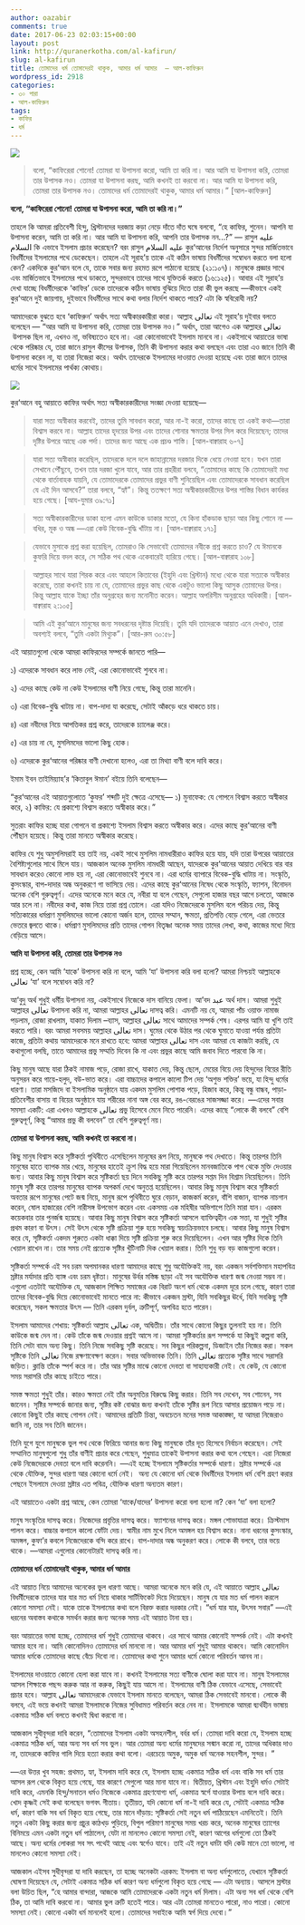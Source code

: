 ```yaml
---
author: oazabir
comments: true
date: 2017-06-23 02:03:15+00:00
layout: post
link: http://quranerkotha.com/al-kafirun/
slug: al-kafirun
title: তোমাদের ধর্ম তোমাদেরই থাকুক, আমার ধর্ম আমার  — আল-কাফিরুন
wordpress_id: 2918
categories:
- ৩০ পারা
- আল-কাফিরুন
tags:
- কাফির
- ধর্ম
---
```


![](http://quranerkotha.com/wp-content/uploads/2017/06/109.png)


<blockquote>বলো, “কাফিরেরা শোনো! তোমরা যা উপাসনা করো, আমি তা করি না। আর আমি যা উপাসনা করি, তোমরা তার উপাসক নও। তোমরা যা উপাসনা করছ, আমি কখনই তা করবো না। আর আমি যা উপাসনা করি, তোমরা তার উপাসক নও। তোমাদের ধর্ম তোমাদেরই থাকুক, আমার ধর্ম আমার।” [আল-কাফিরুন]</blockquote>


**বলো, “কাফিরেরা শোনো! তোমরা যা উপাসনা করো, আমি তা করি না।”**

তাহলে কি আমরা প্রতিবেশী হিন্দু, খ্রিস্টানদের দরজায় কড়া নেড়ে দাঁতে দাঁত ঘষে বলবো, “হে কাফির, শুনেন। আপনি যা উপাসনা করেন, আমি তা করি না। আর আমি যা উপাসনা করি, আপনি তার উপাসক নন...?” — রাসুল عليه السلام কি এভাবে ইসলাম প্রচার করেছেন? বরং রাসুল عليه السلام কুর‘আনের নির্দেশ অনুসারে সুন্দর মার্জিতভাবে বিধর্মীদের ইসলামের পথে ডেকেছেন। তাহলে এই সূরাহ’য় তাকে এই কঠিন ভাষায় বিধর্মীদের সম্বোধন করতে বলা হলো কেন? একদিকে কুর‘আন বলে যে, তাকে সবার জন্য রহমত রূপে পাঠানো হয়েছে (২১:১০৭)। মানুষকে প্রজ্ঞার সাথে এবং মার্জিতভাবে ইসলামের পথে ডাকতে, সুন্দরভাবে তাদের সাথে যুক্তিতর্ক করতে (১৬:১২৫)। আবার এই সূরাহ’য় দেখা যাচ্ছে বিধর্মীদেরকে ‘কাফির’ ডেকে তাদেরকে কঠিন ভাষায় বুঝিয়ে দিতে তারা কী ভুল করছে —কীভাবে একই কুর‘আনে দুই জায়গায়, দুইভাবে বিধর্মীদের সাথে কথা বলার নির্দেশ থাকতে পারে? এটা কি স্ববিরোধী নয়?<!-- more -->

আমাদেরকে বুঝতে হবে ‘কাফিরুন’ অর্থাৎ সত্য অস্বীকারকারীরা কারা। আল্লাহ تعالى এই সূরাহ’য় দুইবার বলতে বলেছেন — “আর আমি যা উপাসনা করি, তোমরা তার উপাসক নও।” অর্থাৎ, তারা আগেও এক আল্লাহর تعالى  উপাসক ছিল না, এখনও না, ভবিষ্যতেও হবে না। এরা কোনোভাবেই ইসলাম মানবে না। একইসাথে আয়াতের ভাষা থেকে পরিষ্কার যে, তারা জানে রাসুল কীসের উপাসক, তিনি কী উপাসনা করার কথা বলছেন এবং তারা এও জানে তিনি কী উপাসনা করেন না, যা তারা নিজেরা করে। অর্থাৎ তাদেরকে ইসলামের দাওয়াত দেওয়া হয়েছে এবং তারা জানে তাদের ধর্মের সাথে ইসলামের পার্থক্য কোথায়।

![](http://quranerkotha.com/wp-content/uploads/2017/06/109_title.png)

কুর‘আনে বহু আয়াতে কাফির অর্থাৎ সত্য অস্বীকারকারীদের সংজ্ঞা দেওয়া হয়েছে—


<blockquote>যারা সত্য অস্বীকার করবেই, তাদের তুমি সাবধান করো, আর না-ই করো, তাদের কাছে তা একই কথা—তারা বিশ্বাস করবে না। আল্লাহ তাদের হৃদয়ের উপর এবং তাদের শোনার ক্ষমতার উপর সিল করে দিয়েছেন; তাদের দৃষ্টির উপরে আছে এক পর্দা। তাদের জন্য আছে এক প্রচণ্ড শাস্তি। [আল-বাক্বারাহ ৬-৭]</blockquote>




<blockquote>যারা সত্য অস্বীকার করেছিল, তাদেরকে দলে দলে জাহান্নামের দরজার দিকে ধেয়ে নেওয়া হবে। যখন তারা সেখানে পৌঁছুবে, তখন তার দরজা খুলে যাবে, আর তার প্রহরীরা বলবে, “তোমাদের কাছে কি তোমাদেরই মধ্য থেকে বার্তাবাহক যায়নি, যে তোমাদেরকে তোমাদের প্রভুর বাণী শুনিয়েছিল এবং তোমাদেরকে সাবধান করেছিল যে এই দিন আসবে?” তারা বলবে, “হ্যাঁ”। কিন্তু ততক্ষণে সত্য অস্বীকারকারীদের উপর শাস্তির বিধান কার্যকর হয়ে গেছে। [আয-যুমার ৩৯:৭১]</blockquote>




<blockquote>সত্য অস্বীকারকারীদের ডাকা হলো এমন কাউকে ডাকার মতো, যে কিনা হাঁকডাক ছাড়া আর কিছু শোনে না — বধির, মূক ও অন্ধ —এরা কেউ বিবেক-বুদ্ধি খাঁটায় না। [আল-বাক্বারাহ ১৭১]</blockquote>




<blockquote>যেভাবে মুসাকে প্রশ্ন করা হয়েছিল, তোমরাও কি সেভাবেই তোমাদের নবীকে প্রশ্ন করতে চাও? যে ঈমানকে কুফরি দিয়ে বদল করে, সে সঠিক পথ থেকে একেবারেই হারিয়ে গেছে। [আল-বাক্বারাহ ১০৮]</blockquote>




<blockquote>আল্লাহর সাথে যারা শিরক করে এবং আহলে কিতাবের (ইহুদি এবং খ্রিস্টান) মধ্যে থেকে যারা সত্যকে অস্বীকার করেছে, তারা কখনই চায় না যে, তোমাদের প্রভুর কাছ থেকে একটুও ভালো কিছু আসুক তোমাদের উপর। কিন্তু আল্লাহ যাকে ইচ্ছা তাঁর অনুগ্রহের জন্য মনোনীত করেন। আল্লাহ অপরিসীম অনুগ্রহের অধিকারী। [আল-বাক্বারাহ ২:১০৫]</blockquote>




<blockquote>আমি এই কুর‘আনে মানুষের জন্য সবধরনের দৃষ্টান্ত দিয়েছি। তুমি যদি তাদেরকে আয়াত এনে দেখাও, তারা অবশ্যই বলবে, “তুমি একটা মিথ্যুক”। [আর-রুম ৩০:৫৮]</blockquote>


এই আয়াতগুলো থেকে আমরা কাফিরদের সম্পর্কে জানতে পারি—

১) এদেরকে সাবধান করে লাভ নেই, এরা কোনোভাবেই শুনবে না।

২) এদের কাছে কেউ না কেউ ইসলামের বাণী নিয়ে গেছে, কিন্তু তারা মানেনি।

৩) এরা বিবেক-বুদ্ধি খাটায় না। বাপ-দাদা যা করেছে, সেটাই আঁকড়ে ধরে থাকতে চায়।

৪) এরা নবীদের নিয়ে আপত্তিকর প্রশ্ন করে, তাদেরকে চ্যালেঞ্জ করে।

৫) এর চায় না যে, মুসলিমদের ভালো কিছু হোক।

৬) এদেরকে কুর‘আনের পরিষ্কার বাণী দেখানো হলেও, এরা তা মিথ্যা বাণী বলে দাবি করে।

ইমাম ইবন তাইমিয়্যাহ’র ‘কিতাবুল ঈমান’ বইয়ে তিনি বলেছেন—

“কুর‘আনের এই আয়াতগুলোতে ‘কুফর’ শব্দটি দুই ক্ষেত্রে এসেছে— ১) মুনাফেক: যে গোপনে বিশ্বাস করতে অস্বীকার করে, ২) কাফির: যে প্রকাশ্যে বিশ্বাস করতে অস্বীকার করে।”

সুতরাং কাফির হচ্ছে যারা গোপনে বা প্রকাশ্যে ইসলাম বিশ্বাস করতে অস্বীকার করে। এদের কাছে কুর‘আনের বাণী পৌঁছান হয়েছে। কিন্তু তারা মানতে অস্বীকার করেছে।

কাফির যে শুধু অমুসলিমরাই হয় তাই নয়, একই সাথে মুসলিম নামধারীরাও কাফির হয়ে যায়, যদি তারা উপরের আয়াতের বৈশিষ্ট্যগুলোর সাথে মিলে যায়। আজকাল অনেক মুসলিম নামধারী আছেন, যাদেরকে কুর‘আনের আয়াত দেখিয়ে বার বার সাবধান করেও কোনো লাভ হয় না, এরা কোনোভাবেই শুনবে না। এরা ধর্মের ব্যাপারে বিবেক-বুদ্ধি খাটায় না। সংস্কৃতি, কুসংস্কার, বাপ-দাদার অন্ধ অনুকরণে গা ভাসিয়ে দেয়। এদের কাছে কুর‘আনের নিষেধ থেকে সংস্কৃতি, ফ্যাশন, বিনোদন অনেক বেশি গুরুত্বপূর্ণ। এদের অনেকে মনে করে যে, নবীরা যা বলে গেছেন, সেগুলো হাজার বছর আগে চলতো, আজকে আর চলে না। নবীদের কথা, কাজ নিয়ে তারা প্রশ্ন তোলে। এরা যদিও নিজেদেরকে মুসলিম বলে পরিচয় দেয়, কিন্তু সত্যিকারের ধর্মপ্রাণ মুসলিমদের ভালো কোনো অর্জন হলে, তাদের সম্মান, ক্ষমতা, প্রতিপত্তি বেড়ে গেলে, এরা ভেতরে ভেতরে জ্বলতে থাকে। ধর্মপ্রাণ মুসলিমদের প্রতি তাদের গোপন বিতৃষ্ণা অনেক সময় তাদের লেখা, কথা, কাজের মধ্যে দিয়ে বেড়িয়ে আসে।

**আমি যা উপাসনা করি, তোমরা তার উপাসক নও**

প্রশ্ন হচ্ছে, কেন আমি ‘যাকে’ উপাসনা করি না বলে, আমি ‘যা’ উপাসনা করি বলা হলো? আমরা নিশ্চয়ই আল্লাহকে تعالى ‘যা’ বলে সম্বোধন করি না?

আ‘বুদু অর্থ শুধুই ধর্মীয় উপাসনা নয়, একইসাথে নিজেকে দাস বানিয়ে ফেলা। আ’বদ عبد অর্থ দাস। আমরা শুধুই আল্লাহর تعالى উপাসনা করি না, আমরা আল্লাহর تعالى দাসত্ব করি। এমনটি নয় যে, আমরা পাঁচ ওয়াক্ত নামাজ পড়লাম, রোজা রাখলাম, যাকাত দিলাম –ব্যাস, আল্লাহর تعالى সাথে আমাদের সম্পর্ক শেষ। এরপর আমি যা খুশি তাই করতে পারি। বরং আমরা সবসময় আল্লাহর تعالى দাস। ঘুমের থেকে উঠার পর থেকে ঘুমাতে যাওয়া পর্যন্ত প্রতিটা কাজে, প্রতিটা কথায় আমাদেরকে মনে রাখতে হবে: আমরা আল্লাহর تعالى দাস এবং আমরা যে কাজটা করছি, যে কথাগুলো বলছি, তাতে আমাদের প্রভু সম্মতি দিবেন কি না এবং প্রভুর কাছে আমি জবাব দিতে পারবো কি না।
[^^১]: 
কিছু মানুষ আছে যারা ঠিকই নামাজ পড়ে, রোজা রাখে, যাকাত দেয়, কিন্তু ছেলে, মেয়ের বিয়ে দেয় হিন্দুদের বিয়ের রীতি অনুসরন করে গায়ে-হলুদ, বউ-ভাত করে। এরা বাচ্চাদের কপালে কালো টিপ দেয় ‘অশুভ শক্তির’ ভয়ে, যা হিন্দু ধর্মের ধারণা। তারা মসজিদে বা ইসলামিক অনুষ্ঠানে যায় একদম মুসলিম পোশাক পড়ে, হিজাব করে, কিন্তু বন্ধু বান্ধব, পাড়া-প্রতিবেশীর বাসায় বা বিয়ের অনুষ্ঠানে যায় শরীরের নানা অঙ্গ বের করে, রঙ-বেরঙের সাজসজ্জা করে। —এদের সবার সমস্যা একটি: এরা এখনও আল্লাহকে تعالى প্রভু হিসেবে মেনে নিতে পারেনি। এদের কাছে “লোকে কী বলবে” বেশি গুরুত্বপূর্ণ, কিন্তু “আমার প্রভু কী বলবেন” তা বেশি গুরুত্বপূর্ণ নয়।

**তোমরা যা উপাসনা করছ, আমি কখনই তা করবো না।**

কিছু মানুষ বিশ্বাস করে সৃষ্টিকর্তা পৃথিবীতে এসেছিলেন মানুষের রূপ নিয়ে, মানুষকে পথ দেখাতে। কিন্তু তারপর তিনি মানুষের হাতে ব্যাপক মার খেয়ে, মানুষের হাতেই ক্রুশ বিদ্ধ হয়ে মারা গিয়েছিলেন মানবজাতিকে পাপ থেকে মুক্তি দেওয়ার জন্য। আবার কিছু মানুষ বিশ্বাস করে সৃষ্টিকর্তা ছয় দিনে সবকিছু সৃষ্টি করে তারপর সপ্তম দিন বিশ্রাম নিয়েছিলেন। তিনি মানুষ সৃষ্টি করে তারপর মানুষের ব্যাপক অপকর্ম দেখে অনুতপ্ত হয়েছিলেন। আবার কিছু মানুষ বিশ্বাস করে সৃষ্টিকর্তা অবতার রূপে মানুষের পেটে জন্ম নিয়ে, মানুষ রূপে পৃথিবীতে ঘুরে বেড়ান, কাজকর্ম করেন, বাঁশি বাজান, ব্যাপক নাচগান করেন, ষোল হাজারের বেশি নারীসঙ্গ উপভোগ করেন এবং একসময় এক মহিষীর অভিশাপে তিনি মারা যান। এরকম কয়েকবার তার পুনর্জন্ম হয়েছে। আবার কিছু মানুষ বিশ্বাস করে সৃষ্টিকর্তা আসলে ব্যাক্তিত্বহীন এক সত্তা, যা শুধুই সৃষ্টির প্রথম কারণ বা উৎস। সেই উৎস থেকে সৃষ্টি প্রক্রিয়া শুরু হয়ে সবকিছু স্বয়ংক্রিয়ভাবে চলছে। আবার কিছু মানুষ বিশ্বাস করে যে, সৃষ্টিকর্তা একদম শুরুতে একটা ধাক্কা দিয়ে সৃষ্টি প্রক্রিয়া শুরু করে দিয়েছিলেন। এখন আর সৃষ্টির দিকে তিনি খেয়াল রাখেন না। তার সময় নেই প্রত্যেক সৃষ্টির খুঁটিনাটি দিক খেয়াল করার। তিনি শুধু বড় বড় কাজগুলো করেন।

সৃষ্টিকর্তা সম্পর্কে এই সব চরম অপমানকর ধারণা আমাদের কাছে শুধু অযৌক্তিকই নয়, বরং একজন সর্বশক্তিমান মহাপবিত্র স্রষ্টার মর্যাদার প্রতি ব্যাঙ্গ এবং চরম ধৃষ্টতা। মানুষের উর্বর মস্তিষ্ক ছাড়া এই সব অযৌক্তিক ধারণা জন্ম নেওয়া সম্ভব না। এগুলো এতটাই অযৌক্তিক যে, আজকাল শিক্ষিত সমাজের এক বিরাট অংশ ধর্ম থেকে একদম দূরে চলে গেছে, কারণ তারা তাদের বিবেক-বুদ্ধি দিয়ে কোনোভাবেই মানতে পারে না: কীভাবে একজন স্রস্টা, যিনি সবকিছুর ঊর্ধে, যিনি সবকিছু সৃষ্টি করেছেন, সকল ক্ষমতার উৎস — তিনি এরকম দুর্বল, ত্রুটিপূর্ণ, অপবিত্র হতে পারেন।

ইসলাম আমাদের শেখায়: সৃষ্টিকর্তা আল্লাহ تعالى এক, অদ্বিতীয়। তাঁর সাথে কোনো কিছুর তুলনাই হয় না। তিনি কাউকে জন্ম দেন না। কেউ তাঁকে জন্ম দেওয়ার প্রশ্নই আসে না। আমরা সৃষ্টিকর্তার রূপ সম্পর্কে যা কিছুই কল্পনা করি, তিনি সেটা বাদে অন্য কিছু। তিনি নিজে সবকিছু সৃষ্টি করেছে। সব কিছুর পরিকল্পনা, ডিজাইন তাঁর নিজের করা। সকল সৃষ্টিকে তিনি تعالى নিজে রক্ষণাবেক্ষণ করেন। সবার অভিভাবক তিনি। তিনি تعالى প্রত্যেক সৃষ্টির সাথে সরাসরি জড়িত। ক্লান্তি তাঁকে স্পর্শ করে না। তাঁর আর সৃষ্টির মাঝে কোনো দেবতা বা সাহায্যকারী নেই। যে কেউ, যে কোনো সময় সরাসরি তাঁর কাছে চাইতে পারে।

সমস্ত ক্ষমতা শুধুই তাঁর। কারও ক্ষমতা নেই তাঁর অনুমতির বিরুদ্ধে কিছু করার। তিনি সব দেখেন, সব শোনেন, সব জানেন। সৃষ্টির সম্পর্কে জানার জন্য, সৃষ্টির কষ্ট বোঝার জন্য কখনই তাঁকে সৃষ্টির রূপ নিয়ে আসার প্রয়োজন পড়ে না। কোনো কিছুই তাঁর কাছে গোপন নেই। আমাদের প্রতিটি চিন্তা, অবচেতন মনের সমস্ত আকাঙ্ক্ষা, যা আমরা নিজেরাও জানি না, তার সব তিনি জানেন।

তিনি যুগে যুগে মানুষকে ভুল পথ থেকে ফিরিয়ে আনার জন্য কিছু মানুষকে তাঁর দূত হিসেবে নির্বাচন করেছেন। সেই সম্মানিত মানুষগুলো শুধু তাঁর বাণীই প্রচার করে গেছেন, শুধুমাত্র তাকেই উপাসনা করার কথা বলে গেছেন। এরা নিজেরা কেউ নিজেদেরকে দেবতা বলে দাবি করেননি। —এই হচ্ছে ইসলামে সৃষ্টিকর্তার সম্পর্কে ধারণা। স্রষ্টার সম্পর্কে এর থেকে যৌক্তিক, সুন্দর ধারণা আর কোনো ধর্মে নেই।  অন্য যে কোনো ধর্ম থেকে বিধর্মীদের ইসলাম ধর্ম বেশি গ্রহণ করার পেছনে ইসলামে দেওয়া স্রষ্টার এত পবিত্র, যৌক্তিক ধারণা অন্যতম কারণ।

এই আয়াতেও একটা প্রশ্ন আছে, কেন তোমরা ‘যাকে/যাদের’ উপাসনা করো বলা হলো না? কেন ‘যা’ বলা হলো?

মানুষ সংস্কৃতির দাসত্ব করে। নিজেদের প্রবৃত্তির দাসত্ব করে। ফ্যাশনের দাসত্ব করে। মঙ্গল শোভাযাত্রা করে। ক্রিস্টমাস পালন করে। বাচ্চার কপালে কালো ফোঁটা দেয়। স্বামীর নাম মুখে নিলে অমঙ্গল হয় বিশ্বাস করে। নানা ধরনের কুসংস্কার, অমঙ্গল, কুফা’র কবলে নিজেদেরকে বন্দি করে রাখে। বাপ-দাদার অন্ধ অনুকরণ করে। লোকে কী বলবে, তার ভয়ে থাকে। —আমরা এগুলোর কোনোটারই দাসত্ব করি না।

**তোমাদের ধর্ম তোমাদেরই থাকুক, আমার ধর্ম আমার**

এই আয়াত নিয়ে আমাদের অনেকের ভুল ধারণা আছে। আমরা অনেকে মনে করি যে, এই আয়াতে আল্লাহ تعالى বিধর্মীদেরকে তাদের যার যার মত ধর্ম নিয়ে থাকার সার্টিফিকেট দিয়ে দিয়েছেন। মানুষ যে যার মত ধর্ম পালন করলে কোনো সমস্যা নেই। যাকে তাকে ইসলামের কথা বলে বিরক্ত করার দরকার নেই। “ধর্ম যার যার, উৎসব সবার” —এই ধরনের অবাস্তব কথাকে সমর্থন করার জন্য অনেক সময় এই আয়াত টানা হয়।

বরং আয়াতের ভাষা হচ্ছে, তোমাদের ধর্ম শুধুই তোমাদের থাকবে। এর সাথে আমার কোনোই সম্পর্ক নেই। এটা কখনই আমার হবে না। আমি কোনোদিনও তোমাদের ধর্ম মানবো না। আর আমার ধর্ম শুধুই আমার থাকবে। আমি কোনোদিন আমার ধর্মকে তোমাদের কাছে বেঁচে দিবো না। তোমাদের কথা শুনে আমার ধর্মে কোনো পরিবর্তন আনব না।

ইসলামের দাওয়াতে কোনো হেলা করা যাবে না। কখনই ইসলামের সত্য বাণীকে ঘোলা করা যাবে না। মানুষ ইসলামের আসল শিক্ষাকে পছন্দ করুক আর না করুক, কিছুই যায় আসে না। ইসলামের বাণী ঠিক যেভাবে এসেছে, সেভাবেই প্রচার হবে। আল্লাহ تعالى আমাদেরকে যেভাবে ইসলাম মানতে বলেছেন, আমরা ঠিক সেভাবেই মানবো। লোকে কী বলবে, এই ভয়ে কখনই আমরা ইসলামকে নিজের সুবিধামত পরিবর্তন করে নেব না। ইসলামকে আমরা দ্ব্যর্থহীন ভাষায় একমাত্র সঠিক ধর্ম বলতে কখনই দ্বিধা করবো না।

আজকাল সুধীবৃন্দরা দাবি করেন, “তোমাদের ইসলাম একটা অসহনশীল, বর্বর ধর্ম। তোমরা দাবি করো যে, ইসলাম হচ্ছে একমাত্র সঠিক ধর্ম, আর অন্য সব ধর্ম সব ভুল। আর তোমরা অন্য ধর্মের মানুষদের সন্মান করো না, তাদের অধিকার দাও না, তাদেরকে কাফির গালি দিয়ে হত্যা করার কথা বলো। এরচেয়ে অমুক, অমুক ধর্ম অনেক সহনশীল, সুন্দর। ”

—এর উত্তর খুব সহজ: প্রথমত, হ্যা, ইসলাম দাবি করে যে, ইসলাম হচ্ছে একমাত্র সঠিক ধর্ম এবং বাকি সব ধর্ম তার আসল রূপ থেকে বিকৃত হয়ে গেছে, যার কারণে সেগুলো আর মানা যাবে না। দ্বিতীয়ত, খ্রিস্টান এবং ইহুদি ধর্মও সেটাই দাবি করে, এমনকি হিন্দু/সনাতন ধর্মও নিজেকে একমাত্র গ্রহণযোগ্য ধর্ম, একমাত্র স্বর্গে যাওয়ার উপায় বলে দাবি করে। খোদ কৃষ্ণই সেই কথা বলেছেন ভগবৎ গীতায়। তৃতীয়ত, যদি কোনো ধর্ম না-ই দাবি করে যে, সেটাই একমাত্র সঠিক ধর্ম, কারণ বাকি সব ধর্ম বিকৃত হয়ে গেছে, তার মানে দাঁড়ায়: সৃষ্টিকর্তা সেই নতুন ধর্ম পাঠিয়েছেন এমনিতেই। তিনি নতুন একটা কিছু করার জন্য প্রচুর কাঠখড় পুড়িয়ে, বিপুল পরিমাণ মানুষের সময় খরচ করে, অনেক মানুষের ত্যাগের বিনিময়ে এমন একটা নতুন ধর্ম পাঠালেন, যেটা না মানলেও কোনো সমস্যা নেই, কারণ আগের ধর্মগুলো তো ঠিকই আছে। অন্য ধর্মের লোকরা সব সৎ পথেই আছে এবং স্বর্গেও যাবে। তাই এই নতুন ধর্মটা যদি কেউ মানে তো ভালো, না মানলেও কোনো সমস্যা নেই।

আজকাল এইসব সুধীবৃন্দরা যা দাবি করছেন, তা হচ্ছে অনেকটা এরকম: ইসলাম বা অন্য ধর্মগুলোতে, যেখানে সৃষ্টিকর্তা ঘোষণা দিয়েছেন যে, সেটাই একমাত্র সঠিক ধর্ম কারণ অন্য ধর্মগুলো বিকৃত হয়ে গেছে — এটা অন্যায়। আসলে স্রস্টার বলা উচিত ছিল, “হে আমার বান্দারা, আজকে আমি তোমাদেরকে একটা নতুন ধর্ম দিলাম। এটা অন্য সব ধর্ম থেকে বেশি ঠিক, তা আমি দাবি করবো না। আমার ভুল ত্রুটি হতেই পারে। আর এটা তোমরা মানতেও পারো, নাও পারো। কোনো সমস্যা নেই। কোনো একটা ধর্ম মানলেই হলো। তোমাদের সবাইকে আমি স্বর্গ দিয়ে দেবো।”


[^১]: বাইয়িনাহ এর কু’রআনের তাফসীর। 
[^২]: ম্যাসেজ অফ দা কু’রআন — মুহাম্মাদ আসাদ। 
[^৩]: তাফহিমুল কু’রআন — মাওলানা মাওদুদি। 
[^৪]: মা’রিফুল কু’রআন — মুফতি শাফি উসমানী। 
[^৫]: মুহাম্মাদ মোহার আলি — A Word for Word Meaning of The Quran 
[^৬]: সৈয়দ কুতব — In the Shade of the Quran 
[^৭]: তাদাব্বুরে কু’রআন - আমিন আহসান ইসলাহি। 
[^৮]: তাফসিরে তাওযীহুল কু’রআন — মুফতি তাক্বি উসমানী। 
[^৯]: বায়ান আল কু’রআন — ড: ইসরার আহমেদ। 
[^১০]: তাফসীর উল কু’রআন — মাওলানা আব্দুল মাজিদ দারিয়াবাদি 
[^১১]: কু’রআন তাফসীর — আব্দুর রাহিম আস-সারানবি 
[^১২]: আত-তাবারি-এর তাফসীরের অনুবাদ। 
[^১৩]: তাফসির ইবন আব্বাস। 
[^১৪]: তাফসির আল কুরতুবি। 
[^১৫]: তাফসির আল জালালাইন। 
[^১৬]: লুঘাতুল কুরআন — গুলাম আহমেদ পারভেজ। 
[^১৭]: তাফসীর আহসানুল বায়ান — ইসলামিক সেন্টার, আল-মাজমাআহ, সউদি আরব 
[^১৮]: কু’রআনুল কারীম - বাংলা অনুবাদ ও সংক্ষিপ্ত তাফসীর — বাদশাহ ফাহাদ কু’রআন মুদ্রণ কমপ্লেক্স। 
[^১৯]: তাফসির আল-কাবির। 
[^২০]: তাফসির আল-কাশ্‌শাফ।
